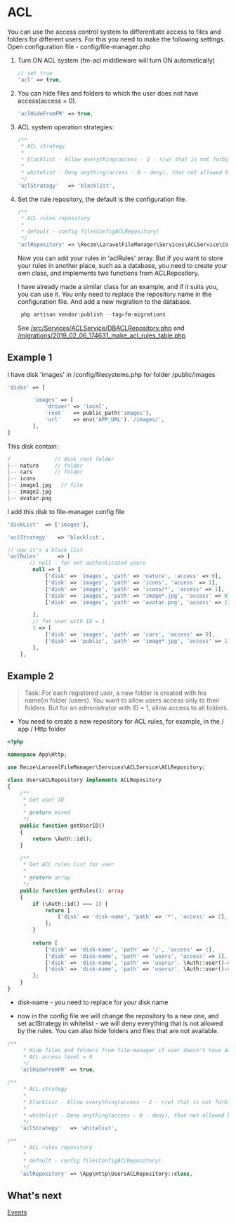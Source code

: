 # ACL

You can use the access control system to differentiate access to files and folders for different users.
For this you need to make the following settings.
Open configuration file - config/file-manager.php

1. Turn ON ACL system (fm-acl middleware will turn ON automatically)

    ```php
    // set true
    'acl' => true,
    ```

2. You can hide files and folders to which the user does not have access(access = 0).

    ```php
    'aclHideFromFM' => true,
    ```
3. ACL system operation strategies:

    ```php
    /**
     * ACL strategy
     *
     * blacklist - Allow everything(access - 2 - r/w) that is not forbidden by the ACL rules list
     *
     * whitelist - Deny anything(access - 0 - deny), that not allowed by the ACL rules list
     */
    'aclStrategy'   => 'blacklist',
    ```

4. Set the rule repository, the default is the configuration file.
   
   ```php
   /**
    * ACL rules repository
    *
    * default - config file(ConfigACLRepository)
    */
   'aclRepository' => \Recze\LaravelFileManager\Services\ACLService\ConfigACLRepository::class,
   ```
   
   Now you can add your rules in 'aclRules' array. But if you want to store your rules in another place, such as a database, you need to create your own class, and implements two functions from ACLRepository.
   
   I have already made a similar class for an example, and if it suits you, you can use it. You only need to replace the repository name in the configuration file. And add a new migration to the database.
   
   ```php
    php artisan vendor:publish --tag=fm-migrations
    ```
   
   See [/src/Services/ACLService/DBACLRepository.php](../src/Services/ACLService/DBACLRepository.php) and [/migrations/2019_02_06_174631_make_acl_rules_table.php](./../migrations/2019_02_06_174631_make_acl_rules_table.php)
   
## Example 1

I have disk 'images' in /config/filesystems.php for folder /public/images

```php
'disks' => [

        'images' => [
            'driver' => 'local',
            'root'   => public_path('images'),
            'url'    => env('APP_URL').'/images/',
        ],
]
```

This disk contain:

```php
/              // disk root folder
|-- nature     // folder
|-- cars       // folder
|-- icons
|-- image1.jpg   // file
|-- image2.jpg
|-- avatar.png
```

I add this disk to file-manager config file

```php
'diskList'  => ['images'],

'aclStrategy'   => 'blacklist',

// now it's a black list
'aclRules'      => [
       // null - for not authenticated users
        null => [
            ['disk' => 'images', 'path' => 'nature', 'access' => 0],      // guest don't have access for this folder
            ['disk' => 'images', 'path' => 'icons', 'access' => 1],       // only read - guest can't change folder - rename, delete
            ['disk' => 'images', 'path' => 'icons/*', 'access' => 1],     // only read all files and foders in this folder
            ['disk' => 'images', 'path' => 'image*.jpg', 'access' => 0],  // can't read and write (preview, rename, delete..)
            ['disk' => 'images', 'path' => 'avatar.png', 'access' => 1],  // only read (view)

        ],
        // for user with ID = 1
        1 => [
            ['disk' => 'images', 'path' => 'cars', 'access' => 0],        // don't have access
            ['disk' => 'public', 'path' => 'image*.jpg', 'access' => 1],  // only read (view)
        ],
    ],
```

## Example 2

> Task: For each registered user, a new folder is created with his name(in folder /users). You want to allow users access only to their folders. But for an administrator with ID = 1, allow access to all folders.

- You need to create a new repository for ACL rules, for example, in the / app / Http folder

```php
<?php

namespace App\Http;

use Recze\LaravelFileManager\Services\ACLService\ACLRepository;

class UsersACLRepository implements ACLRepository
{
    /**
     * Get user ID
     *
     * @return mixed
     */
    public function getUserID()
    {
        return \Auth::id();
    }

    /**
     * Get ACL rules list for user
     *
     * @return array
     */
    public function getRules(): array
    {
        if (\Auth::id() === 1) {
            return [
                ['disk' => 'disk-name', 'path' => '*', 'access' => 2],
            ];
        }
        
        return [
            ['disk' => 'disk-name', 'path' => '/', 'access' => 1],                                  // main folder - read
            ['disk' => 'disk-name', 'path' => 'users', 'access' => 1],                              // only read
            ['disk' => 'disk-name', 'path' => 'users/'. \Auth::user()->name, 'access' => 1],        // only read
            ['disk' => 'disk-name', 'path' => 'users/'. \Auth::user()->name .'/*', 'access' => 2],  // read and write
        ];
    }
}
```

- disk-name - you need to replace for your disk name

- now in the config file we will change the repository to a new one, and set aclStrategy in whitelist - we will deny everything that is not allowed by the rules. You can also hide folders and files that are not available.

```php
/**
     * Hide files and folders from file-manager if user doesn't have access
     * ACL access level = 0
     */
    'aclHideFromFM' => true,

/**
     * ACL strategy
     *
     * blacklist - Allow everything(access - 2 - r/w) that is not forbidden by the ACL rules list
     *
     * whitelist - Deny anything(access - 0 - deny), that not allowed by the ACL rules list
     */
    'aclStrategy'   => 'whitelist',

/**
     * ACL rules repository
     *
     * default - config file(ConfigACLRepository)
     */
    'aclRepository' => \App\Http\UsersACLRepository::class,
```


## What's next

[Events](./events.md)
